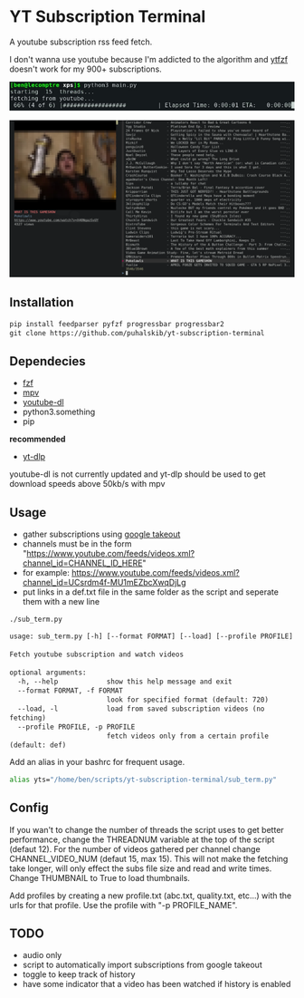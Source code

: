 # YT Subscription Terminal
A youtube subscription rss feed fetch.

I don't wanna use youtube because I'm addicted to the algorithm and [ytfzf](https://github.com/pystardust/ytfzf) doesn't work for my 900+ subscriptions.

![usage](https://github.com/puhalskib/yt-subscription-terminal/blob/master/shot1.jpg)

![fzf view](https://github.com/puhalskib/yt-subscription-terminal/blob/master/shot3.png)

## Installation
```
pip install feedparser pyfzf progressbar progressbar2
git clone https://github.com/puhalskib/yt-subscription-terminal
```
## Dependecies
- [fzf](https://github.com/junegunn/fzf)
- [mpv](https://mpv.io/)
- [youtube-dl](https://github.com/ytdl-org/youtube-dl)
- python3.something
- pip

**recommended**
- [yt-dlp](https://github.com/yt-dlp/yt-dlp)

youtube-dl is not currently updated and yt-dlp should be used to get download speeds above 50kb/s with mpv

## Usage

- gather subscriptions using [google takeout](https://takeout.google.com/)
- channels must be in the form "https://www.youtube.com/feeds/videos.xml?channel_id=CHANNEL_ID_HERE"
- for example: https://www.youtube.com/feeds/videos.xml?channel_id=UCsrdm4f-MU1mEZbcXwqDjLg
- put links in a def.txt file in the same folder as the script and seperate them with a new line

```
./sub_term.py
```
```
usage: sub_term.py [-h] [--format FORMAT] [--load] [--profile PROFILE]

Fetch youtube subscription and watch videos

optional arguments:
  -h, --help            show this help message and exit
  --format FORMAT, -f FORMAT
                        look for specified format (default: 720)
  --load, -l            load from saved subscription videos (no fetching)
  --profile PROFILE, -p PROFILE
                        fetch videos only from a certain profile (default: def)
```

Add an alias in your bashrc for frequent usage.

```bash
alias yts="/home/ben/scripts/yt-subscription-terminal/sub_term.py"
```

## Config

If you wan't to change the number of threads the script uses to get better performance, change the THREADNUM variable at the top of the script (defaut 12). For the number of videos gathered per channel change CHANNEL_VIDEO_NUM (defaut 15, max 15). This will not make the fetching take longer, will only effect the subs file size and read and write times. Change THUMBNAIL to True to load thumbnails.

Add profiles by creating a new profile.txt (abc.txt, quality.txt, etc...) with the urls for that profile. Use the profile with "-p PROFILE_NAME".

## TODO

- audio only
- script to automatically import subscriptions from google takeout
- toggle to keep track of history
- have some indicator that a video has been watched if history is enabled

